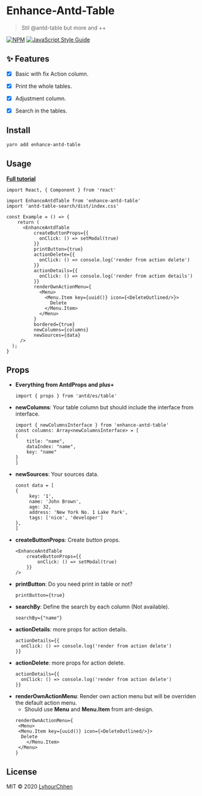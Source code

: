 # Enhance-Antd-Table 

> Stil @antd-table but more and ++

[![NPM](https://img.shields.io/npm/v/enhance-antd-table.svg)](https://www.npmjs.com/package/enhance-antd-table) [![JavaScript Style Guide](https://img.shields.io/badge/code_style-standard-brightgreen.svg)](https://standardjs.com)

## ✨ Features

-   [x] Basic with fix Action column.
-   [x] Print the whole tables.
-   [x] Adjustment column.
-   [x] Search in the tables.


## Install

```bash
yarn add enhance-antd-table
```

## Usage

**[Full tutorial](https://github.com/LyhourChhen/enhance-antd-table/blob/master/example/src/App.tsx)**

```tsx
import React, { Component } from 'react'

import EnhanceAntdTable from 'enhance-antd-table'
import 'antd-table-search/dist/index.css'

const Example = () => {
    return (
      <EnhanceAntdTable
          createButtonProps={{
            onClick: () => setModal(true)
          }}
          printButton={true}
          actionDelete={{
            onClick: () => console.log('render from action delete')
          }}
          actionDetails={{
            onClick: () => console.log('render from action details')
          }}
          renderOwnActionMenu={
            <Menu>
              <Menu.Item key={uuid()} icon={<DeleteOutlined/>}>
                Delete
              </Menu.Item>
            </Menu>
          }
          bordered={true}
          newColumns={columns}
          newSources={data}
     />
  );
}
```
## Props
 - **Everything from AntdProps and plus+**
	 ```tsx
	 import { props } from 'antd/es/table'
	 ```
 - **newColumns**: Your table column but should include the interface from interface.
	 ```tsx
	 import { newColumnsInterface } from 'enhance-antd-table'
	 const columns: Array<newColumnsInterface> = [
	 {
		 title: "name",
		 dataIndex: "name",
		 key: "name"
	 }
	 ]
	 ```
 - **newSources**: Your sources data.
	 ```tsx
	 const data = [
	 {
		  key: '1',
		  name: 'John Brown',
		  age: 32,
		  address: 'New York No. 1 Lake Park',
		  tags: ['nice', 'developer']
	},
	 ]
	 ```
 - **createButtonProps**: Create button props.
	  ```tsx
	  <EnhanceAntdTable
		  createButtonProps={{
			  onClick: () => setModal(true)
		  }}
	  />
	  ```
 - **printButton**: Do you need print in table or not?
	 ```tsx
	 printButton={true}
	 ```
 - **searchBy**: Define the search by each column (Not available).
	  ```tsx
	  searchBy={"name"}
	  ```
 - **actionDetails**: more props for action details.
	```tsx
	actionDetails={{
	  onClick: () => console.log('render from action delete')
	}}
	```
 - **actionDelete**: more props for action delete.
	```tsx
	actionDetails={{
	  onClick: () => console.log('render from action delete')
	}}
	```
 - **renderOwnActionMenu**: Render own action menu but will be overriden the default action menu.
	 - Should use **Menu** and **Menu.Item** from ant-design.
	```tsx
	renderOwnActionMenu={
	 <Menu>
	 <Menu.Item key={uuid()} icon={<DeleteOutlined/>}>
	  Delete
	    </Menu.Item>
	 </Menu>
	}
	```


## License

MIT © 2020 [LyhourChhen](https://github.com/LyhourChhen)

